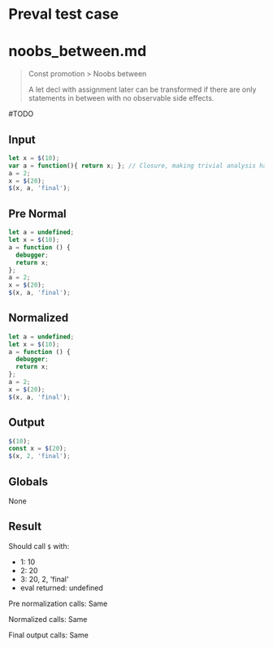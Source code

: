 # Preval test case

# noobs_between.md

> Const promotion > Noobs between
>
> A let decl with assignment later can be transformed if there are only statements in between with no observable side effects.

#TODO

## Input

`````js filename=intro
let x = $(10);
var a = function(){ return x; }; // Closure, making trivial analysis harder
a = 2;
x = $(20);
$(x, a, 'final');
`````

## Pre Normal

`````js filename=intro
let a = undefined;
let x = $(10);
a = function () {
  debugger;
  return x;
};
a = 2;
x = $(20);
$(x, a, 'final');
`````

## Normalized

`````js filename=intro
let a = undefined;
let x = $(10);
a = function () {
  debugger;
  return x;
};
a = 2;
x = $(20);
$(x, a, 'final');
`````

## Output

`````js filename=intro
$(10);
const x = $(20);
$(x, 2, 'final');
`````

## Globals

None

## Result

Should call `$` with:
 - 1: 10
 - 2: 20
 - 3: 20, 2, 'final'
 - eval returned: undefined

Pre normalization calls: Same

Normalized calls: Same

Final output calls: Same

